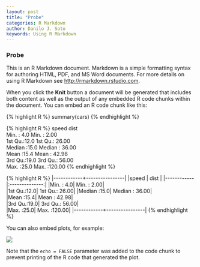 ```yaml
---
layout: post
title: "Probe"
categories: R Markdown
author: Danilo J. Soto
keywords: Using R Markdown
---
```


### Probe

This is an R Markdown document. Markdown is a simple formatting syntax for authoring HTML, PDF, and MS Word documents. For more details on using R Markdown see <http://rmarkdown.rstudio.com>.

When you click the **Knit** button a document will be generated that includes both content as well as the output of any embedded R code chunks within the document. You can embed an R code chunk like this:


{% highlight R %}
summary(cars)
{% endhighlight %}

{% highlight R %}
speed           dist       
Min.   : 4.0   Min.   :  2.00  
1st Qu.:12.0   1st Qu.: 26.00  
Median :15.0   Median : 36.00  
Mean   :15.4   Mean   : 42.98  
3rd Qu.:19.0   3rd Qu.: 56.00  
Max.   :25.0   Max.   :120.00
{% endhighlight %}


{% highlight R %}
|------------+----------------|
|speed       |    dist        |
|------------|:--------------:|
|Min.   : 4.0|  Min.   :  2.00|  
|1st Qu.:12.0|  1st Qu.: 26.00| 
|Median :15.0|  Median : 36.00|  
|Mean   :15.4|  Mean   : 42.98|  
|3rd Qu.:19.0|  3rd Qu.: 56.00|  
|Max.   :25.0|  Max.   :120.00|
|------------+----------------|
{% endhighlight %}

You can also embed plots, for example:

![](./2015-1-25-Prueba_files/figure-html/unnamed-chunk-2-1.png) 

Note that the `echo = FALSE` parameter was added to the code chunk to prevent printing of the R code that generated the plot.
